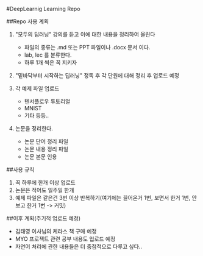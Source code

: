 #DeepLearnig Learning Repo
 
 ##Repo 사용 계획
 1. "모두의 딥러닝" 강의를 듣고 이에 대한 내용을 정리하여 올린다
    - 파일의 종류는 .md 또는 PPT 파일이나 .docx 문서 이다.
    - lab, lec 를 분류한다.
    - 하루 1개 씩은 꼭 지키자

2. "밑바닥부터 시작하는 딥러닝" 정독 후 각 단원에 대해 정리 후 업로드 예정
3. 각 예제 파일 업로드
    - 텐서플로우 튜토리얼
    - MNIST
    - 기타 등등..
4. 논문을 정리한다.
    - 논문 단어 정리 파일
    - 논문 내용 정리 파일
    - 논문 본문 인용

##사용 규칙
1. 꼭 하루에 한개 이상 업로드
2. 논문은 적어도 일주일 한개
3. 예제 파일은 같은건 3번 이상 반복하기(여기에는 끌어온거 1번, 보면서 한거 1번, 안보고 한거 1번 -> 커밋)

##이후 계획(주기적 업로드 예정)
- 김태영 이사님의 케라스 책 구매 예정
- MYO 프로젝트 관련 공부 내용도 업로드 예정
- 자연어 처리에 관한 내용들은 더 중점적으로 다루고 싶다..